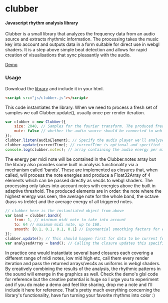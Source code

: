 clubber
========

#### Javascript rhythm analysis library ####
Clubber is a small library that analyzes the frequency data from an audio source and extracts rhythmic information. The processing takes the music key into account and outputs data in a form suitable for direct use in webgl shaders. It is a step above simple beat detection and allows for rapid creation of visualisations that sync pleasantly with the audio.

[Demo](http://wizgrav.github.io/clubber/demo) 

### Usage ###

Download the [library](http://wizgrav.github.io/clubber/clubber.js) and include it in your html.

```html
<script src="js/clubber.js"></script>
```

This code instantiates the library.  When we need to process a fresh set of samples we call Clubber.update(), usually once per render iteration.

```javascript
var clubber = new Clubber({
    size: 2048, // Samples for the fourier transform. The produced frequency bins will be 1/2 that.
    mute: false // whether the audio source should be connected to web audio context destination.
});
clubber.listen(audioElement); // Specify the audio player we'll analyse.
clubber.update(currentTime); // currentTime is optional and specified in ms.
console.log(clubber.notes); // array containing the audio energy per midi note.
```

The energy per midi note will be contained in the Clubber.notes array but the library also provides some built in analysis functionality via a mechanism called 'bands'. These are implemented as closures that, when called, will process the note energies and produce a Float32Array of 4 elements which can be passed directly as vec4s to webgl shaders. The processing only takes into account notes with energies above the built in adaptive threshold. The produced elements are in order: the note where the highest energy was seen, the average note for the whole band, the octave (bass vs treble) and the average energy of all triggered notes.

```javascript
// clubber here is the instantiated object from above
var band = clubber.band({
    from: 1, // minimum midi note to take into account
    to: 64 // maximum midi note, up to 160.
    smooth: [0.1, 0.1, 0.1, 0.1] // Exponential smoothing factors for each of the four returned values
});
clubber.update(); // This should happen first for data to be current for all bands
var analysedArray = band(); // Calling the closure updates this specific band and returns the vec4
```

In practice one would instantiate several band closures each covering a different range of midi notes, low mid high etc, call them every render iteration and pass the returned arrays/vec4s as uniforms in webgl shaders. By creatively combining the results of the analysis, the rhythmic patterns in the sound will emerge in the graphics as well. Check the demo's glsl code for reference but the creative potential is huge so I urge you to experiment and if you do make a demo and feel like sharing, drop me a note and I'll include it here for reference. That's pretty much everything concerning the library's functionality, have fun turning your favorite rhythms into color :)